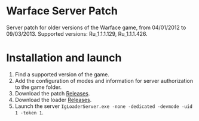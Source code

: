 # Warface Server Patch
Server patch for older versions of the Warface game, from 04/01/2012 to 09/03/2013.
Supported versions: Ru_1.1.1.129, Ru_1.1.1.426.
# Installation and launch
1. Find a supported version of the game.
2. Add the configuration of modes and information for server authorization to the game folder.
3. Download the patch [Releases](https://github.com/ivanygames/igpatchserver/releases).
4. Download the loader [Releases](https://github.com/ivanygames/igloaderserver/releases).
5. Launch the server `IgLoaderServer.exe -none -dedicated -devmode -uid 1 -token 1`.